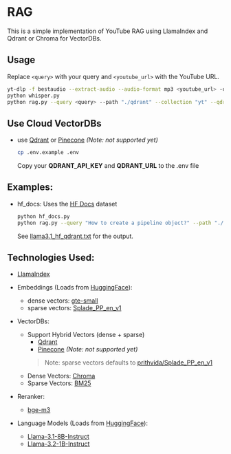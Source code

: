 # RAG
This is a simple implementation of YouTube RAG using LlamaIndex and Qdrant or Chroma for VectorDBs.

## Usage
Replace `<query>` with your query and `<youtube_url>` with the YouTube URL.
```bash
yt-dlp -f bestaudio --extract-audio --audio-format mp3 <youtube_url> -o "audio/audio.mp3"
python whisper.py
python rag.py --query <query> --path "./qdrant" --collection "yt" --qdrant
```

## Use Cloud VectorDBs
- use [Qdrant](https://qdrant.com/) or [Pinecone](https://www.pinecone.io/) *(Note: not supported yet)*
    ```bash
    cp .env.example .env
    ```
    Copy your **QDRANT_API_KEY** and **QDRANT_URL** to the .env file


## Examples:
- hf_docs:
    Uses the [HF Docs](https://huggingface.co/datasets/hf_docs) dataset
    ```bash
    python hf_docs.py
    python rag.py --query "How to create a pipeline object?" --path "./qdrant" --collection "hf_docs" --qdrant
    ```
    See [llama3.1_hf_qdrant.txt](llama3.1_hf_qdrant.txt) for the output.

## Technologies Used:
- [LlamaIndex](https://docs.llamaindex.ai/en/stable/)

- Embeddings (Loads from [HuggingFace](https://huggingface.co/)):
    - dense vectors: [gte-small](https://huggingface.co/thenlper/gte-small) 
    - sparse vectors: [Splade_PP_en_v1](https://huggingface.co/prithivida/Splade_PP_en_v1)

- VectorDBs:
    - Support Hybrid Vectors (dense + sparse)
        - [Qdrant](https://qdrant.tech/)
        - [Pinecone](https://www.pinecone.io/) *(Note: not supported yet)*
        > Note: sparse vectors defaults to [prithvida/Splade_PP_en_v1](https://huggingface.co/prithivida/Splade_PP_en_v1)
    - Dense Vectors: [Chroma](https://chroma.farfetch.com/)
    - Sparse Vectors: [BM25](https://docs.llamaindex.ai/en/stable/examples/retrievers/bm25_retriever)

- Reranker:
    - [bge-m3](https://huggingface.co/BAAI/bge-m3)

- Language Models (Loads from [HuggingFace](https://huggingface.co/)):
    - [Llama-3.1-8B-Instruct](https://huggingface.co/meta-llama/Llama-3.1-8B-Instruct)
    - [Llama-3.2-1B-Instruct](https://huggingface.co/meta-llama/Llama-3.2-1B-Instruct)

